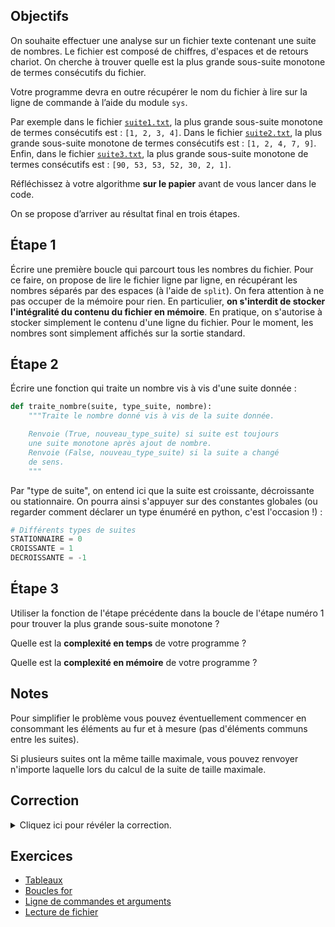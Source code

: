 ## Objectifs

On souhaite effectuer une analyse sur un fichier texte contenant une suite de nombres.
Le fichier est composé de chiffres, d'espaces et de retours chariot.
On cherche à trouver quelle est la plus grande sous-suite monotone de termes consécutifs du fichier.

Votre programme devra en outre récupérer le nom du fichier à lire sur la ligne de commande à l’aide du module `sys`.

Par exemple dans le fichier [`suite1.txt`](suite1.txt), la plus grande sous-suite monotone de termes consécutifs est  : `[1, 2, 3, 4]`.
Dans le fichier [`suite2.txt`](suite2.txt), la plus grande sous-suite monotone de termes consécutifs est : `[1, 2, 4, 7, 9]`.
Enfin, dans le fichier [`suite3.txt`](suite3.txt), la plus grande sous-suite monotone de termes consécutifs est : `[90, 53, 53, 52, 30, 2, 1]`.

Réfléchissez à votre algorithme **sur le papier** avant de vous lancer dans le code.

On se propose d’arriver au résultat final en trois étapes.

## Étape 1

Écrire une première boucle qui parcourt tous les nombres du fichier.
Pour ce faire, on propose de lire le fichier ligne par ligne, en récupérant les nombres séparés par des espaces (à l'aide de `split`).
On fera attention à ne pas occuper de la mémoire pour rien. En particulier, **on s'interdit de stocker l'intégralité du contenu du fichier en mémoire**.
En pratique, on s'autorise à stocker simplement le contenu d'une ligne du fichier.
Pour le moment, les nombres sont simplement affichés sur la sortie standard.

## Étape 2

Écrire une fonction qui traite un nombre vis à vis d'une suite donnée :

```python
def traite_nombre(suite, type_suite, nombre):
    """Traite le nombre donné vis à vis de la suite donnée.

    Renvoie (True, nouveau_type_suite) si suite est toujours
    une suite monotone après ajout de nombre.
    Renvoie (False, nouveau_type_suite) si la suite a changé
    de sens.
    """
```

Par "type de suite", on entend ici que la suite est croissante, décroissante ou stationnaire.
On pourra ainsi s'appuyer sur des constantes globales (ou regarder comment déclarer un type énuméré en python, c'est l'occasion !) :

```python
# Différents types de suites
STATIONNAIRE = 0
CROISSANTE = 1
DECROISSANTE = -1
```

## Étape 3

Utiliser la fonction de l'étape précédente dans la boucle de l'étape numéro 1 pour trouver la plus grande sous-suite monotone ?

Quelle est la **complexité en temps** de votre programme ?

Quelle est la **complexité en mémoire** de votre programme ?

## Notes

Pour simplifier le problème vous pouvez éventuellement commencer en consommant les éléments au fur et à mesure (pas d'éléments communs entre les suites).

Si plusieurs suites ont la même taille maximale, vous pouvez renvoyer n'importe laquelle lors du calcul de la suite de taille maximale.

## Correction
<details markdown="1">
<summary>Cliquez ici pour révéler la correction.</summary>

Voici le code d'une correction possible :
```python
#!/usr/bin/env python3

"""Plus grande suite monotone dans un fichier."""
import sys

# Différents types de suites (je n'ai pas parlé d'enum en cours)
STATIONNAIRE = 0
CROISSANTE = 1
DECROISSANTE = -1


def compte_dernier(suite):
    """Compte le nombre de fois ou le dernier element est répété dans la suite."""
    dernier = suite[-1]
    compte = 0
    for element in reversed(suite):
        if element != dernier:
            return compte
        compte += 1
    return compte


def changement_sens(type_suite, dernier, nouvel_element):
    """Détecte si l'ajout du nouvel element est possible.

    L'ajout est testé avec le type de suite donné.
    """
    if type_suite == CROISSANTE:
        return dernier > nouvel_element
    return dernier < nouvel_element


def traite_nombre(suite, type_suite, nombre):
    """Traite le nombre donné vis à vis de la suite donnée.

    Renvoie (True, nouveau_type_suite) si suite est toujours
    une suite monotone après ajout de nombre.
    Renvoie (False, nouveau_type_suite) si la suite a changé
    de sens.
    """
    if suite:  # Si la suite n'est pas vide
        dernier = suite[-1]

        # On peut toujours ajouter un nombre à une suite stationnaire
        if type_suite == STATIONNAIRE:
            if dernier > nombre:
                nouveau_type_suite = DECROISSANTE
            elif dernier < nombre:
                nouveau_type_suite = CROISSANTE
            else:
                nouveau_type_suite = STATIONNAIRE
            return (True, nouveau_type_suite)

        # Sinon si la suite change de sens
        if changement_sens(type_suite, dernier, nombre):
            nouveau_type_suite = type_suite * -1  # on inverse le sens
            return (False, nouveau_type_suite)

        # Sinon la suite garde le même sens
        return (True, type_suite)

    # Une suite à 1 élément est stationnaire
    return (True, STATIONNAIRE)


def main():
    """Affiche la plus grande suite monotone du fichier donné."""
    if len(sys.argv) != 2:
        print("usage : ", sys.argv[0], "nom_fichier_nombres")
        sys.exit(1)

    plus_grande_suite_monotone = []
    suite_courante = []
    type_suite_courante = None

    # On parcours le fichier d'entrée
    # with est un mot clef spécifique à python
    # qui nous permet de ne pas nous soucier
    # de la fermeture d'un fichier lorsque
    # open est utilisé après le with. Autrement
    # dit, le fichier sera fermé automatiquement
    # dans tous les cas.
    with open(sys.argv[1], "r") as fichier:
        for ligne in fichier:
            nombres_dans_ligne = ligne.split()
            for nombre in nombres_dans_ligne:
                ajout_ok, nouveau_type_suite = traite_nombre(
                    suite_courante, type_suite_courante, nombre
                )

                # On rajoute le nombre à la suite courante si ok
                if ajout_ok:
                    suite_courante.append(nombre)
                    type_suite_courante = nouveau_type_suite

                # On démarre une nouvelle suite sinon
                else:
                    if len(suite_courante) > len(plus_grande_suite_monotone):
                        plus_grande_suite_monotone = suite_courante
                    suite_courante = [
                        suite_courante[-1] * compte_dernier(suite_courante)
                    ]
                    suite_courante.append(nombre)
                    type_suite_courante = nouveau_type_suite

    # Est-ce que la dernière suite est la plus grande ?
    if len(suite_courante) > len(plus_grande_suite_monotone):
        plus_grande_suite_monotone = suite_courante

    print("La plus grande sous suite monotone est", plus_grande_suite_monotone)


if __name__ == "__main__":
    main()
```
</details>

## Exercices

- [Tableaux](/2-iterations/travaux-pratiques/09-sous-suite/exercices/01-tableaux/index.html)
- [Boucles for](/2-iterations/travaux-pratiques/05-convertisseur/exercices/01-boucles-for/index.html)
- [Ligne de commandes et arguments](/2-iterations/travaux-pratiques/07-kaleidoscope/exercices/01-parametres-main/index.html)
- [Lecture de fichier](/2-iterations/travaux-pratiques/09-sous-suite/exercices/02-lecture-fichier/index.html)
